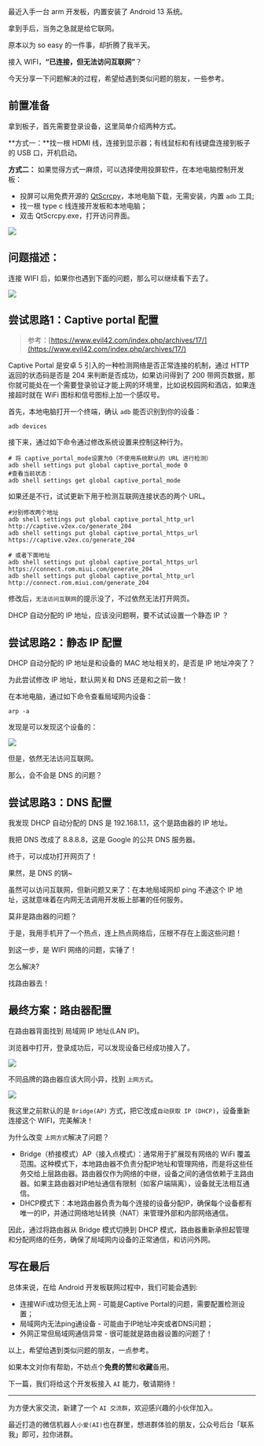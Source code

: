 ﻿最近入手一台 arm 开发板，内置安装了 Android 13 系统。

拿到手后，当务之急就是给它联网。

原本以为 so easy 的一件事，却折腾了我半天。

接入 WIFI，**“已连接，但无法访问互联网”**？

今天分享一下问题解决的过程，希望给遇到类似问题的朋友，一些参考。

## 前置准备

拿到板子，首先需要登录设备，这里简单介绍两种方式。

**方式一：**找一根 HDMI 线，连接到显示器；有线鼠标和有线键盘连接到板子的 USB 口，开机启动。

**方式二：** 如果觉得方式一麻烦，可以选择使用投屏软件，在本地电脑控制开发板：
- 投屏可以用免费开源的 [QtScrcpy](https://github.com/barry-ran/QtScrcpy/releases)，本地电脑下载，无需安装，内置 `adb` 工具;
- 找一根 type c 线连接开发板和本地电脑；
- 双击 QtScrcpy.exe，打开访问界面。

![](https://i-blog.csdnimg.cn/direct/2c0c24e74e734c36a28c8a8159dc118a.png)


## 问题描述：

连接 WIFI 后，如果你也遇到下面的问题，那么可以继续看下去了。

![](https://img-blog.csdnimg.cn/img_convert/f6211042e15758054bf856f6c5deae13.png)



## 尝试思路1：Captive portal 配置
> 参考：[https://www.evil42.com/index.php/archives/17/](https://www.evil42.com/index.php/archives/17/)

Captive Portal 是安卓 5 引入的一种检测网络是否正常连接的机制，通过 HTTP 返回的状态码是否是 204 来判断是否成功，如果访问得到了 200 带网页数据，那你就可能处在一个需要登录验证才能上网的环境里，比如说校园网和酒店，如果连接超时就在 WiFi 图标和信号图标上加一个感叹号。

首先，本地电脑打开一个终端，确认 `adb` 能否识别到你的设备：

```
adb devices
```


接下来，通过如下命令通过修改系统设置来控制这种行为。

```
# 将 captive_portal_mode设置为0（不使用系统默认的 URL 进行检测）
adb shell settings put global captive_portal_mode 0
#查看当前状态：
adb shell settings get global captive_portal_mode
```

如果还是不行，试试更新下用于检测互联网连接状态的两个 URL。
```
#分别修改两个地址
adb shell settings put global captive_portal_http_url http://captive.v2ex.co/generate_204
adb shell settings put global captive_portal_https_url https://captive.v2ex.co/generate_204

# 或者下面地址
adb shell settings put global captive_portal_https_url https://connect.rom.miui.com/generate_204
adb shell settings put global captive_portal_http_url http://connect.rom.miui.com/generate_204

```

修改后，`无法访问互联网`的提示没了，不过依然无法打开网页。

DHCP 自动分配的 IP 地址，应该没问题啊，要不试试设置一个静态 IP ？



## 尝试思路2：静态 IP 配置
DHCP 自动分配的 IP 地址是和设备的 MAC 地址相关的，是否是 IP 地址冲突了？

为此尝试修改 IP 地址，默认网关和 DNS 还是和之前一致！

在本地电脑，通过如下命令查看局域网内设备：

```
arp -a
```

发现是可以发现这个设备的：

![](https://img-blog.csdnimg.cn/img_convert/2f393b64931fe2926e2876d2d78647c8.png)

但是，依然无法访问互联网。

那么，会不会是 DNS 的问题？

## 尝试思路3：DNS 配置

我发现 DHCP 自动分配的 DNS 是 192.168.1.1，这个是路由器的 IP 地址。

我把 DNS 改成了 8.8.8.8，这是 Google 的公共 DNS 服务器。

终于，可以成功打开网页了！

果然，是 DNS 的锅~

虽然可以访问互联网，但新问题又来了：在本地局域网却 ping 不通这个 IP 地址，这就意味着在内网无法调用开发板上部署的任何服务。

莫非是路由器的问题？

于是，我用手机开了一个热点，连上热点网络后，压根不存在上面这些问题！

到这一步，是 WIFI 网络的问题，实锤了！

怎么解决?

找路由器去！

## 最终方案：路由器配置

在路由器背面找到 局域网 IP 地址(LAN IP)。

浏览器中打开，登录成功后，可以发现设备已经成功接入了。

![](https://img-blog.csdnimg.cn/img_convert/ce12cb68d439c0f59756f3737abf4685.png)

不同品牌的路由器应该大同小异，找到 `上网方式`。

![](https://img-blog.csdnimg.cn/img_convert/b5ad49462f2b43ca1d39619130a6d2cc.png)

我这里之前默认的是 `Bridge(AP)` 方式，把它改成`自动获取 IP (DHCP)`，设备重新连接这个 WIFI，完美解决！

为什么改变 `上网方式`解决了问题？

- Bridge（桥接模式）AP（接入点模式）：通常用于扩展现有网络的 WiFi 覆盖范围。这种模式下，本地路由器不负责分配IP地址和管理网络，而是将这些任务交给上层路由器。路由器仅作为网络的中继，设备之间的通信依赖于主路由器。如果主路由器对IP地址通信有限制（如客户端隔离），设备就无法相互通信。
- DHCP模式下：本地路由器负责为每个连接的设备分配IP，确保每个设备都有唯一的IP，并通过网络地址转换（NAT）来管理外部和内部网络通信。

因此，通过将路由器从 Bridge 模式切换到 DHCP 模式，路由器重新承担起管理和分配网络的任务，确保了局域网内设备的正常通信，和访问外网。

## 写在最后

总体来说，在给 Android 开发板联网过程中，我们可能会遇到:

- 连接WiFi成功但无法上网 - 可能是Captive Portal的问题，需要配置检测设置；
- 局域网内无法ping通设备 - 可能由于IP地址冲突或者DNS问题；
- 外网正常但局域网通信异常 - 很可能就是路由器设置的问题了！

以上，希望给遇到类似问题的朋友，一点参考。

如果本文对你有帮助，不妨点个**免费的赞**和**收藏**备用。

下一篇，我们将给这个开发板接入 `AI` 能力，敬请期待！

---

为方便大家交流，新建了一个 `AI 交流群`，欢迎感兴趣的小伙伴加入。

最近打造的微信机器人`小爱(AI)`也在群里，想进群体验的朋友，公众号后台「联系我」即可，拉你进群。


